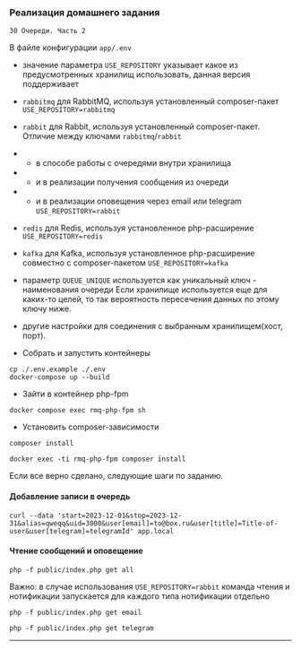 ### Реализация домашнего задания

`30 Очереди. Часть 2`

В файле конфигурации `app/.env`
* значение параметра `USE_REPOSITORY`
указывает какое из предусмотренных хранилищ использовать,
данная версия поддерживает
- `rabbitmq` для RabbitMQ, используя установленный composer-пакет
  `USE_REPOSITORY=rabbitmq`

- `rabbit` для Rabbit, используя установленный composer-пакет.
Отличие между ключами `rabbitmq`/`rabbit`
- - в способе работы с очередями внутри хранилища
- - и в реализации получения сообщения из очереди
- - и в реализации оповещения через email или telegram
  `USE_REPOSITORY=rabbit`

- `redis` для Redis, используя установленное php-расширение
  `USE_REPOSITORY=redis`

- `kafka` для Kafka, используя установленное php-расширение
совместно с composer-пакетом 
  `USE_REPOSITORY=kafka`

* параметр `QUEUE_UNIQUE`
используется как уникальный ключ - наименования очереди
Если хранилище используется еще для каких-то целей,
то так вероятность пересечения данных по этому ключу ниже.

* другие настройки для соединения с выбранным хранилищем(хост, порт).


- Собрать и запустить контейнеры
```shell
cp ./.env.example ./.env
docker-compose up --build
```
- Зайти в контейнер php-fpm
```shell
docker compose exec rmq-php-fpm sh
```
- Установить composer-зависимости
```shell
composer install

docker exec -ti rmq-php-fpm composer install
```

Если все верно сделано, следующие шаги по заданию.

#### Добавление записи в очередь
```shell
curl --data 'start=2023-12-01&stop=2023-12-31&alias=qweqq&uid=3000&user[email]=to@box.ru&user[title]=Title-of-user&user[telegram]=telegramId' app.local
```

#### Чтение сообщений и оповещение
```shell
php -f public/index.php get all
```

Важно: в случае использования `USE_REPOSITORY=rabbit`
команда чтения и нотификации запускается для каждого типа нотификации отдельно
```shell
php -f public/index.php get email
```

```shell
php -f public/index.php get telegram
```

----
